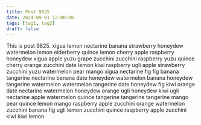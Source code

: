 ```yaml
---
title: Post 9825
date: 2024-09-01 12:00:00
tags: [tag1, tag2]
draft: false
---
```

This is post 9825.
xigua
lemon
nectarine
banana
strawberry
honeydew
watermelon
lemon
elderberry
quince
lemon
cherry
apple
raspberry
honeydew
xigua
apple
yuzu
grape
zucchini
zucchini
raspberry
yuzu
quince
cherry
orange
zucchini
date
lemon
kiwi
raspberry
ugli
apple
strawberry
zucchini
yuzu
watermelon
pear
mango
xigua
nectarine
fig
fig
banana
tangerine
nectarine
banana
date
honeydew
watermelon
banana
honeydew
tangerine
watermelon
watermelon
tangerine
date
honeydew
fig
kiwi
orange
date
nectarine
watermelon
honeydew
orange
ugli
honeydew
kiwi
ugli
nectarine
apple
watermelon
quince
tangerine
tangerine
tangerine
mango
pear
quince
lemon
mango
raspberry
apple
zucchini
orange
watermelon
zucchini
banana
fig
ugli
lemon
zucchini
quince
raspberry
apple
zucchini
kiwi
kiwi
lemon
